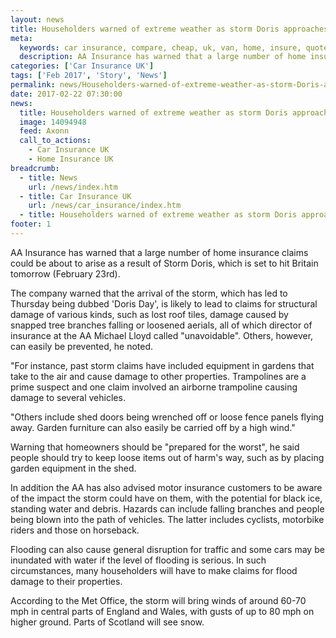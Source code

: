 ```yaml
---
layout: news
title: Householders warned of extreme weather as storm Doris approaches - Quotezone.co.uk
meta:
  keywords: car insurance, compare, cheap, uk, van, home, insure, quotes, online, comparison, bike, loans, life
  description: AA Insurance has warned that a large number of home insurance claims could be about to arise as a result of Storm Doris, which is set to hit Britain tomorrow (February 23rd)
categories: ['Car Insurance UK']
tags: ['Feb 2017', 'Story', 'News']
permalink: news/Householders-warned-of-extreme-weather-as-storm-Doris-approaches.htm
date: 2017-02-22 07:30:00
news:
  title: Householders warned of extreme weather as storm Doris approaches
  image: 14094948
  feed: Axonn
  call_to_actions:
    - Car Insurance UK
    - Home Insurance UK
breadcrumb:
  - title: News
    url: /news/index.htm
  - title: Car Insurance UK
    url: /news/car_insurance/index.htm
  - title: Householders warned of extreme weather as storm Doris approaches
footer: 1
---
```


AA Insurance has warned that a large number of home insurance claims could be about to arise as a result of Storm Doris, which is set to hit Britain tomorrow (February 23rd).

The company warned that the arrival of the storm, which has led to Thursday being dubbed &#39;Doris Day&#39;, is likely to lead to claims for structural damage of various kinds, such as lost roof tiles, damage caused by snapped tree branches falling or loosened aerials, all of which director of insurance at the AA Michael Lloyd called &quot;unavoidable&quot;. Others, however, can easily be prevented, he noted.&nbsp;

&quot;For instance, past storm claims have included equipment in gardens that take to the air and cause damage to other properties. Trampolines are a prime suspect and one claim involved an airborne trampoline causing damage to several vehicles. &nbsp;

&quot;Others include shed doors being wrenched off or loose fence panels flying away. Garden furniture can also easily be carried off by a high wind.&quot;

Warning that homeowners should be &quot;prepared for the worst&quot;, he said people should try to keep loose items out of harm&#39;s way, such as by placing garden equipment in the shed.&nbsp;

In addition the AA has also advised motor insurance customers to be aware of the impact the storm could have on them, with the potential for black ice, standing water and debris. Hazards can include falling branches and people being blown into the path of vehicles. The latter includes cyclists, motorbike riders and those on horseback.&nbsp;

Flooding can also cause general disruption for traffic and some cars may be inundated with water if the level of flooding is serious. In such circumstances, many householders will have to make claims for flood damage to their properties.&nbsp;

According to the Met Office, the storm will bring winds of around 60-70 mph in central parts of England and Wales, with gusts of up to 80 mph on higher ground. Parts of Scotland will see snow.
